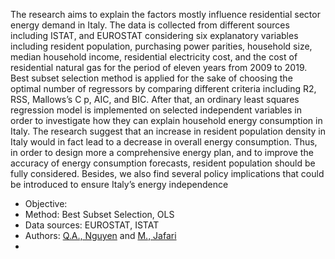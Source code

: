 
The research aims to explain the factors mostly influence residential sector energy
demand in Italy. The data is collected from different sources including ISTAT,
and EUROSTAT considering six explanatory variables including resident population,
purchasing power parities, household size, median household income, residential
electricity cost, and the cost of residential natural gas for the period of eleven years
from 2009 to 2019. Best subset selection method is applied for the sake of choosing
the optimal number of regressors by comparing different criteria including R2, RSS,
Mallows’s C
p, AIC, and BIC. After that, an ordinary least squares regression model
is implemented on selected independent variables in order to investigate how they can
explain household energy consumption in Italy. The research suggest that an increase
in resident population density in Italy would in fact lead to a decrease in overall
energy consumption. Thus, in order to design more a comprehensive energy plan, and
to improve the accuracy of energy consumption forecasts, resident population should
be fully considered. Besides, we also find several policy implications that could be
introduced to ensure Italy’s energy independence
- Objective: 
- Method: Best Subset Selection, OLS 
- Data sources: EUROSTAT, ISTAT
- Authors: [Q.A., Nguyen](https://github.com/jyanqa) and [M., Jafari](https://github.com/MOHAMMADHOSSEIN-JAFARI)
- 
